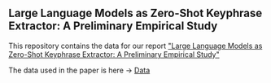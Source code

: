 ## Large Language Models as Zero-Shot Keyphrase Extractor: A Preliminary Empirical Study
This repository contains the data for our report ["Large Language Models as Zero-Shot Keyphrase Extractor: A Preliminary Empirical Study"]()

The data used in the paper is here -> [Data](https://drive.google.com/drive/folders/1KiE80k07SMGIZd7KLE8s1msBeYKRBjLZ?usp=sharing)
